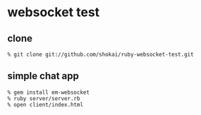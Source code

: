 websocket test
==============

clone
-----

    % git clone git://github.com/shokai/ruby-websocket-test.git


simple chat app
---------------

    % gem install em-websocket
    % ruby server/server.rb
    % open client/index.html

